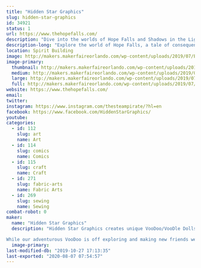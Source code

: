 ```yaml
---
title: "Hidden Star Graphics"
slug: hidden-star-graphics
id: 34921
status: 1
url: https://www.thehopefalls.com/
description: "Dive into the worlds of Hope Falls and Shadows in the Light.  Fire Art, Original canvas, fanart and more. "
description-long: "Explore the world of Hope Falls, a tale of consequences and redemption. Or discover the mysteries surrounding a grounded fae and disapearing magic.   Or geek out on original canvas, geek art and our personal favorite Fire art."
location: Spirit Building
image: http://makers.makerfaireorlando.com/wp-content/uploads/2019/07/Exhibit.jpg
image-primary:
  thumbnail: http://makers.makerfaireorlando.com/wp-content/uploads/2019/07/Exhibit-150x150.jpg
  medium: http://makers.makerfaireorlando.com/wp-content/uploads/2019/07/Exhibit-300x243.jpg
  large: http://makers.makerfaireorlando.com/wp-content/uploads/2019/07/Exhibit.jpg
  full: http://makers.makerfaireorlando.com/wp-content/uploads/2019/07/Exhibit.jpg
website: https://www.thehopefalls.com/
email: 
twitter: 
instagram: https://www.instagram.com/thesteampirate/?hl=en
facebook: https://www.facebook.com/HiddenStarGraphics/
youtube: 
categories:
  - id: 112
    slug: art
    name: Art
  - id: 114
    slug: comics
    name: Comics
  - id: 115
    slug: craft
    name: Craft
  - id: 271
    slug: fabric-arts
    name: Fabric Arts
  - id: 269
    slug: sewing
    name: Sewing
combat-robot: 0
maker:
  name: "Hidden Star Graphics"
  description: "Hidden Star Graphics creates unique VooDoo/VooDle Dolls based off of our original character VooDoo, Double V (Violet VooDoo) and Minnie VooDoo. VooDoo's make the best companions as they love all sorts of adventures and cosplaying as their favorite characters. 

While our adventurous VooDoo is off exploring and making new friends we also create the webcomic series HopeFalls and Shadows in the Light. "
  image-primary: 
last-modified-db: "2019-10-27 17:13:35"
last-exported: "2020-08-07 07:54:57"
---
```


